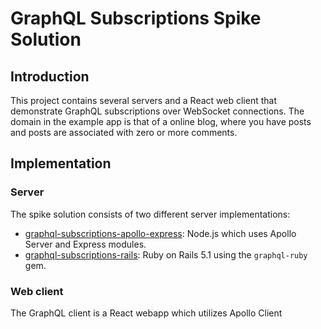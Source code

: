 # GraphQL Subscriptions Spike Solution

## Introduction

 This project contains several servers and a React web client that demonstrate 
 GraphQL subscriptions over WebSocket connections. The domain in the example
 app is that of a online blog, where you have posts and posts are associated 
 with zero or more comments.

## Implementation

### Server

The spike solution consists of two different server implementations: 

- [graphql-subscriptions-apollo-express](graphql-subscriptions-apollo-express/README.md): Node.js which uses Apollo Server and Express modules.
- [graphql-subscriptions-rails](graphql-subscriptions-rails/README.md): Ruby on Rails 5.1 using the `graphql-ruby` gem.

### Web client

The GraphQL client is a React webapp which utilizes Apollo Client 

